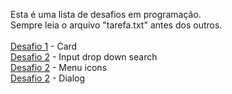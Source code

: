 Esta é uma lista de desafios em programação.
<Br>
Sempre leia o arquivo "tarefa.txt" antes dos outros.
<br><br>
<a href='https://hatatori.github.io/desafios/1/example'>Desafio 1</a> - Card
<br>
<a href='https://hatatori.github.io/desafios/2/example'>Desafio 2</a> - Input drop down search
<br>
<a href='https://hatatori.github.io/desafios/3/example'>Desafio 2</a> - Menu icons
<br>
<a href='https://hatatori.github.io/desafios/3/example'>Desafio 2</a> - Dialog

